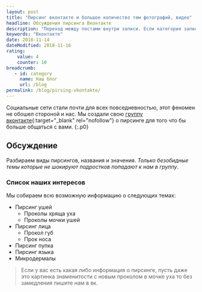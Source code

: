 ```yaml
---
layout: post
title: "Пирсинг вконтакте и большое количество тем фотографий, видео"
headline: Обсуждения пирсинга Вконтакте
description: "Переход между постами внутри записи. Если категория записи кошечки то и будем переключеться внутри этой категории. интересно 160 знаков это сколько кажется достаточно что бы было норм"
keywords: "Вконтакте"
date: 2018-11-14
dateModified: 2018-11-16
rating: 
    value: 4
    counter: 10
breadcrumb:
   - id: category
     name: Наш блог
     url: /blog
permalink: /blog/pirsing-vkontakte/
---
```

Социальные сети стали почти для всех повседневностью, этот феномен не обошел стороной и нас. Мы создали свою [группу вконтакте]({{site.vk}}){:target="_blank" rel="nofollow"} о пирсинге для того что бы больше общаться с вами.
{:.p0}

## Обсуждение 

Разбираем виды пирсингов, названия и значения. *Только безобидные темы которые не шокируют подростков попадают к нам в группу*.

### Список наших интересов

Мы собираем всю возможную информацию о следующих темах:

* Пирсинг ушей
    * Проколы хряща уха
    * Проколы мочки ушей
* Пирсинг лица
    * Прокол губ
    * Прок носа
* Пирсинг пупка
* Пирсинг языка
* Микродермалы 

> Если у вас есть какая либо информация о пирсинге, пусть даже это картинка знаменитости с новым проколом в мочке уха то без замедления пишите нам в вк.